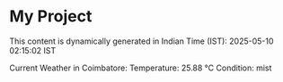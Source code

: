 # My Project

This content is dynamically generated in Indian Time (IST): 2025-05-10 02:15:02 IST


Current Weather in Coimbatore:
Temperature: 25.88 °C
Condition: mist
